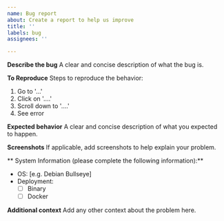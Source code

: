```yaml
---
name: Bug report
about: Create a report to help us improve
title: ''
labels: bug
assignees: ''

---
```


**Describe the bug**
A clear and concise description of what the bug is.

**To Reproduce**
Steps to reproduce the behavior:
1. Go to '...'
2. Click on '....'
3. Scroll down to '....'
4. See error

**Expected behavior**
A clear and concise description of what you expected to happen.

**Screenshots**
If applicable, add screenshots to help explain your problem.

** System Information (please complete the following information):**
 - OS: [e.g. Debian Bullseye]
- Deployment:
    - [ ] Binary
    - [ ] Docker

**Additional context**
Add any other context about the problem here.
